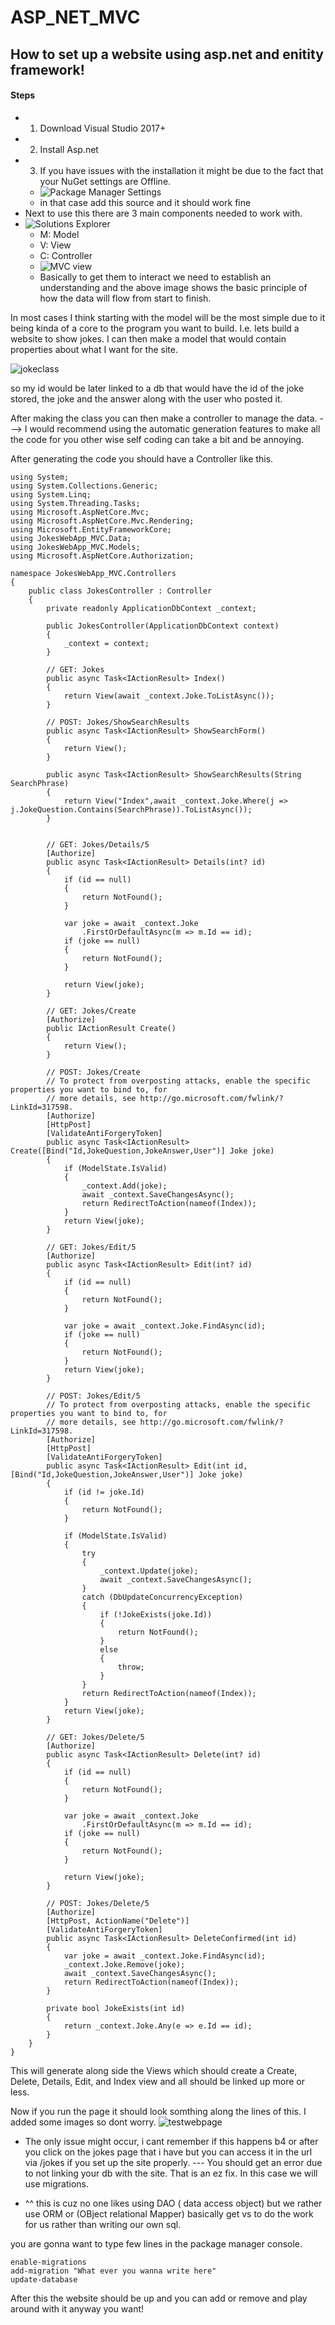 # ASP_NET_MVC 

## How to set up a website using asp.net and enitity framework!

#### Steps
  - 1. Download Visual Studio 2017+
  - 2. Install Asp.net
  - 3. If you have issues with the installation it might be due to the fact that your NuGet settings are Offline.
    - ![Package Manager Settings](https://user-images.githubusercontent.com/46537188/120048701-a789ed80-bfcc-11eb-872a-134fad721585.png)
    - in that case add this source and it should work fine
  - Next to use this there are 3 main components needed to work with.
  - ![Solutions Explorer](https://user-images.githubusercontent.com/46537188/120048727-b7093680-bfcc-11eb-9e45-f3c824ca7e22.png)
    - M: Model
    - V: View
    - C: Controller
    - ![MVC view](https://user-images.githubusercontent.com/46537188/120048743-c1c3cb80-bfcc-11eb-9cd3-0d99f944169c.png)
    - Basically to get them to interact we need to establish an understanding and the above image shows the basic principle of how the data will flow from           start to finish.

In most cases I think starting with the model will be the most simple due to it being kinda of a core to the program you want to build. I.e. lets build a website to show jokes. I can then make a model that would contain properties about what I want for the site.

![jokeclass](https://user-images.githubusercontent.com/46537188/120048911-52021080-bfcd-11eb-9062-a483a2d5c8b6.png)

so my id would be later linked to a db that would have the id of the joke stored, the joke and the answer along with the user who posted it.

After making the class you can then make a controller to manage the data. ---> I would recommend using the automatic generation features to make all the code for you other wise self coding can take a bit and be annoying.

After generating the code you should have a Controller like this.
```
using System;
using System.Collections.Generic;
using System.Linq;
using System.Threading.Tasks;
using Microsoft.AspNetCore.Mvc;
using Microsoft.AspNetCore.Mvc.Rendering;
using Microsoft.EntityFrameworkCore;
using JokesWebApp_MVC.Data;
using JokesWebApp_MVC.Models;
using Microsoft.AspNetCore.Authorization;

namespace JokesWebApp_MVC.Controllers
{
    public class JokesController : Controller
    {
        private readonly ApplicationDbContext _context;

        public JokesController(ApplicationDbContext context)
        {
            _context = context;
        }

        // GET: Jokes
        public async Task<IActionResult> Index()
        {
            return View(await _context.Joke.ToListAsync());
        }

        // POST: Jokes/ShowSearchResults
        public async Task<IActionResult> ShowSearchForm()
        {
            return View();
        }

        public async Task<IActionResult> ShowSearchResults(String SearchPhrase)
        {
            return View("Index",await _context.Joke.Where(j => j.JokeQuestion.Contains(SearchPhrase)).ToListAsync());
        }


        // GET: Jokes/Details/5
        [Authorize]
        public async Task<IActionResult> Details(int? id)
        {
            if (id == null)
            {
                return NotFound();
            }

            var joke = await _context.Joke
                .FirstOrDefaultAsync(m => m.Id == id);
            if (joke == null)
            {
                return NotFound();
            }

            return View(joke);
        }

        // GET: Jokes/Create
        [Authorize]
        public IActionResult Create()
        {
            return View();
        }

        // POST: Jokes/Create
        // To protect from overposting attacks, enable the specific properties you want to bind to, for 
        // more details, see http://go.microsoft.com/fwlink/?LinkId=317598.
        [Authorize]
        [HttpPost]
        [ValidateAntiForgeryToken]
        public async Task<IActionResult> Create([Bind("Id,JokeQuestion,JokeAnswer,User")] Joke joke)
        {
            if (ModelState.IsValid)
            {
                _context.Add(joke);
                await _context.SaveChangesAsync();
                return RedirectToAction(nameof(Index));
            }
            return View(joke);
        }

        // GET: Jokes/Edit/5
        [Authorize]
        public async Task<IActionResult> Edit(int? id)
        {
            if (id == null)
            {
                return NotFound();
            }

            var joke = await _context.Joke.FindAsync(id);
            if (joke == null)
            {
                return NotFound();
            }
            return View(joke);
        }

        // POST: Jokes/Edit/5
        // To protect from overposting attacks, enable the specific properties you want to bind to, for 
        // more details, see http://go.microsoft.com/fwlink/?LinkId=317598.
        [Authorize]
        [HttpPost]
        [ValidateAntiForgeryToken]
        public async Task<IActionResult> Edit(int id, [Bind("Id,JokeQuestion,JokeAnswer,User")] Joke joke)
        {
            if (id != joke.Id)
            {
                return NotFound();
            }

            if (ModelState.IsValid)
            {
                try
                {
                    _context.Update(joke);
                    await _context.SaveChangesAsync();
                }
                catch (DbUpdateConcurrencyException)
                {
                    if (!JokeExists(joke.Id))
                    {
                        return NotFound();
                    }
                    else
                    {
                        throw;
                    }
                }
                return RedirectToAction(nameof(Index));
            }
            return View(joke);
        }

        // GET: Jokes/Delete/5
        [Authorize]
        public async Task<IActionResult> Delete(int? id)
        {
            if (id == null)
            {
                return NotFound();
            }

            var joke = await _context.Joke
                .FirstOrDefaultAsync(m => m.Id == id);
            if (joke == null)
            {
                return NotFound();
            }

            return View(joke);
        }

        // POST: Jokes/Delete/5
        [Authorize]
        [HttpPost, ActionName("Delete")]
        [ValidateAntiForgeryToken]
        public async Task<IActionResult> DeleteConfirmed(int id)
        {
            var joke = await _context.Joke.FindAsync(id);
            _context.Joke.Remove(joke);
            await _context.SaveChangesAsync();
            return RedirectToAction(nameof(Index));
        }

        private bool JokeExists(int id)
        {
            return _context.Joke.Any(e => e.Id == id);
        }
    }
}
```

This will generate along side the Views which should create a Create, Delete, Details, Edit, and Index view and all should be linked up more or less.

Now if you run the page it should look somthing along the lines of this. I added some images so dont worry.
![testwebpage](https://user-images.githubusercontent.com/46537188/120049298-61ce2480-bfce-11eb-9083-7408e4af592b.png)

- The only issue might occur, i cant remember if this happens b4 or after you click on the jokes page that i have but you can access it in the url via /jokes if you set up the site properly. --- You should get an error due to not linking your db with the site. That is an ez fix. In this case we will use migrations.
 
- ^^ this is cuz no one likes using DAO ( data access object) but we rather use ORM or (OBject relational Mapper) basically get vs to do the work for us rather than writing our own sql.

you are gonna want to type few lines in the package manager console.
```
enable-migrations
add-migration "What ever you wanna write here"
update-database
```

After this the website should be up and you can add or remove and play around with it anyway you want!


